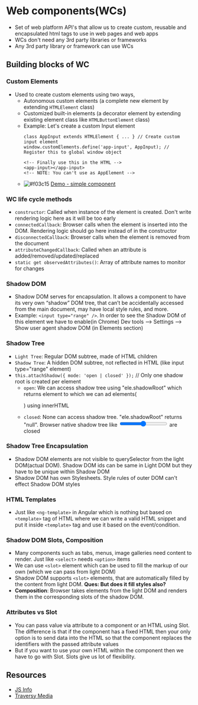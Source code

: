# Web components(WCs)

- Set of web platform API's that allow us to create custom, reusable and encapsulated html tags to use in web pages and web apps
- WCs don't need any 3rd party libraries or frameworks
- Any 3rd party library or framework can use WCs

## Building blocks of WC

### Custom Elements
- Used to create custom elements using two ways,
  - Autonomous custom elements (a complete new element by extending `HTMLElement` class)
  - Customized built-in elements (a decorator element by extending existing element class like `HTMLButtonElement` class)
  - Example: Let's create a custom Input element
    ```
    class AppInput extends HTMLElement { ... } // Create custom input element
    window.customElements.define('app-input', AppInput); // Register this to global window object

    <!-- Finally use this in the HTML -->
    <app-input></app-input>
    <!-- NOTE: You can't use as AppElement -->
    ```
  - ![#f03c15](https://via.placeholder.com/15/f03c15/000000?text=+) [Demo - simple component](https://codepen.io/Amarnath510/pen/gOLgZeq)
### WC life cycle methods
- `constructor`: Called when instance of the element is created. Don't write rendering logic here as it will be too early
- `connectedCallback`: Browser calls when the element is inserted into the DOM. Rendering logic should go here instead of in the constructor
- `disconnectedCallback`: Browser calls when the element is removed from the document
- `attributeChangedCallback`: Called when an attribute is added/removed/updated/replaced
- `static get observedAttributes()`: Array of attribute names to monitor for changes
### Shadow DOM
- Shadow DOM serves for encapsulation. It allows a component to have its very own “shadow” DOM tree, that can’t be accidentally accessed from the main document, may have local style rules, and more.
- Example: `<input type="range" />`. In order to see the Shadow DOM of this element we have to enable(in Chrome) Dev tools --> Settings --> Show user agent shadow DOM (in Elements section)
### Shadow Tree
- `Light Tree`: Regular DOM subtree, made of HTML children
- `Shadow Tree`: A hidden DOM subtree, not reflected in HTML (like input type="range" element)
- `this.attachShadow({ mode: 'open | closed' });` // Only one shadow root is created per element
    - `open`: We can access shadow tree using "ele.shadowRoot" which returns element to which we can ad elements(<p>) using innerHTML
    - `closed`: None can access shadow tree. "ele.shadowRoot" returns "null". Browser native shadow tree like <input type="range"> are closed
### Shadow Tree Encapsulation
- Shadow DOM elements are not visible to querySelector from the light DOM(actual DOM). Shadow DOM ids can be same in Light DOM but they have to be unique within Shadow DOM
- Shadow DOM has own Stylesheets. Style rules of outer DOM can't effect Shadow DOM styles
### HTML Templates
- Just like `<ng-template>` in Angular which is nothing but based on `<template>` tag of HTML where we can write a valid HTML snippet and put it inside `<template>` tag and use it based on the event/condition.
### Shadow DOM Slots, Composition
- Many components such as tabs, menus, image galleries need content to render. Just like `<select>` needs `<option>` items
- We can use `<slot>` element which can be used to fill the markup of our own (which we can pass from light DOM)
- Shadow DOM supports `<slot>` elements, that are automatically filled by the content from light DOM.  **Ques: But does it fill styles also?**
- **Composition**: Browser takes elements from the light DOM and renders them in the corresponding slots of the shadow DOM.
### Attributes vs Slot
- You can pass value via attribute to a component or an HTML using Slot. The difference is that if the component has a fixed HTML then your only option is to send data into the HTML so that the component replaces the identifiers with the passed attribute values
- But if you want to use your own HTML within the component then we have to go with Slot. Slots give us lot of flexibility.

## Resources
- [JS Info](https://javascript.info/web-components)
- [Traversy Media](https://www.youtube.com/watch?v=PCWaFLy3VUo)
